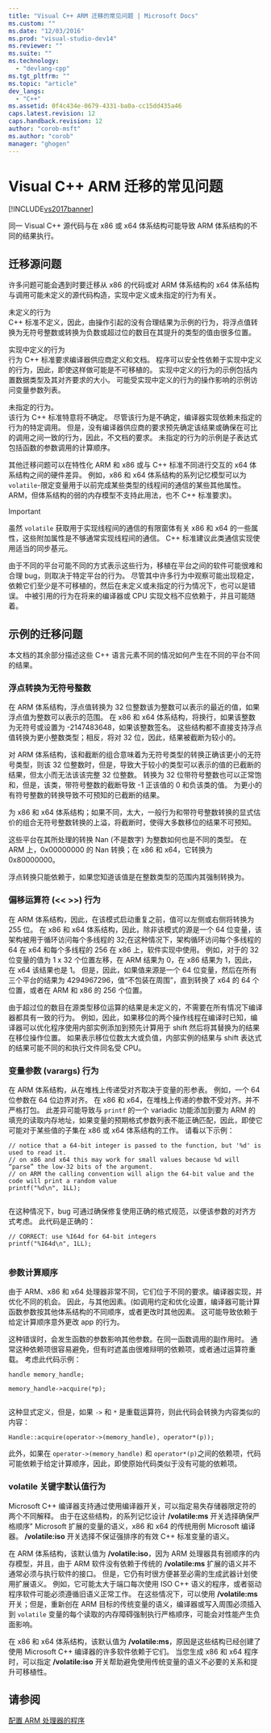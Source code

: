 ```yaml
---
title: "Visual C++ ARM 迁移的常见问题 | Microsoft Docs"
ms.custom: ""
ms.date: "12/03/2016"
ms.prod: "visual-studio-dev14"
ms.reviewer: ""
ms.suite: ""
ms.technology: 
  - "devlang-cpp"
ms.tgt_pltfrm: ""
ms.topic: "article"
dev_langs: 
  - "C++"
ms.assetid: 0f4c434e-0679-4331-ba0a-cc15dd435a46
caps.latest.revision: 12
caps.handback.revision: 12
author: "corob-msft"
ms.author: "corob"
manager: "ghogen"
---
```

# Visual C++ ARM 迁移的常见问题
[!INCLUDE[vs2017banner](../assembler/inline/includes/vs2017banner.md)]

同一 Visual C\+\+ 源代码与在 x86 或 x64 体系结构可能导致 ARM 体系结构的不同的结果执行。  
  
## 迁移源问题  
 许多问题可能会遇到时要迁移从 x86 的代码或对 ARM 体系结构的 x64 体系结构与调用可能未定义的源代码构造，实现中定义或未指定的行为有关。  
  
 未定义的行为  
 C\+\+ 标准不定义，因此，由操作引起的没有合理结果为示例的行为，将浮点值转换为无符号整数或转换为负数或超过位的数目在其提升的类型的值由很多位置。  
  
 实现中定义的行为  
 行为 C\+\+ 标准要求编译器供应商定义和文档。  程序可以安全性依赖于实现中定义的行为，因此，即使这样做可能是不可移植的。  实现中定义的行为的示例包括内置数据类型及其对齐要求的大小。  可能受实现中定义的行为的操作影响的示例访问变量参数列表。  
  
 未指定的行为。  
 该行为 C\+\+ 标准特意将不确定。  尽管该行为是不确定，编译器实现依赖未指定的行为的特定调用。  但是，没有编译器供应商的要求预先确定该结果或确保在可比的调用之间一致的行为，因此，不文档的要求。  未指定的行为的示例是子表达式包括函数的参数调用的计算顺序。  
  
 其他迁移问题可以在特性化 ARM 和 x86 或与 C\+\+ 标准不同进行交互的 x64 体系结构之间的硬件差异。  例如，x86 和 x64 体系结构的系列记忆模型可以为 `volatile`\-限定变量用于以前完成某些类型的线程间的通信的某些其他属性。  ARM，但体系结构的弱的内存模型不支持此用法，也不 C\+\+ 标准要求\)。  
  
> [!IMPORTANT]
>  虽然 `volatile` 获取用于实现线程间的通信的有限窗体有关 x86 和 x64 的一些属性，这些附加属性是不够通常实现线程间的通信。  C\+\+ 标准建议此类通信实现使用适当的同步基元。  
  
 由于不同的平台可能不同的方式表示这些行为，移植在平台之间的软件可能很难和合理 bug，则取决于特定平台的行为。  尽管其中许多行为中观察可能出现稳定，依赖它们至少是不可移植的，然后在未定义或未指定的行为情况下，也可以是错误。  中被引用的行为在将来的编译器或 CPU 实现文档不应依赖于，并且可能随着。  
  
## 示例的迁移问题  
 本文档的其余部分描述这些 C\+\+ 语言元素不同的情况如何产生在不同的平台不同的结果。  
  
### 浮点转换为无符号整数  
 在 ARM 体系结构，浮点值转换为 32 位整数该为整数可以表示的最近的值，如果浮点值为整数可以表示的范围。  在 x86 和 x64 体系结构，将换行，如果该整数为无符号或设置为 \-2147483648，如果该整数签名。  这些结构都不直接支持浮点值转换为更小整数类型；相反，将对 32 位，因此，结果被截断为较小的。  
  
 对 ARM 体系结构，该和截断的组合意味着为无符号类型的转换正确该更小的无符号类型，则该 32 位整数时，但是，导致大于较小的类型可以表示的值的已截断的结果，但太小而无法该该完整 32 位整数。  转换为 32 位带符号整数也可以正常饱和，但是，该类，带符号整数的截断导致 \-1 正该值的 0 和负该类的值。  为更小的有符号整数的转换导致不可预知的已截断的结果。  
  
 为 x86 和 x64 体系结构；如果不同，太大，一般行为和带符号整数转换的显式估价的组合无符号整数转换的上溢，将截断时，使得大多数移位的结果不可预知。  
  
 这些平台在其所处理的转换 Nan \(不是数字\) 为整数如何也是不同的类型。  在 ARM 上，0x00000000 的 Nan 转换；在 x86 和 x64，它转换为 0x80000000。  
  
 浮点转换只能依赖于，如果您知道该值是在整数类型的范围内其强制转换为。  
  
### 偏移运算符 \(\<\< \>\>\) 行为  
 在 ARM 体系结构，因此，在该模式启动重复之前，值可以左侧或右侧将转换为 255 位。  在 x86 和 x64 体系结构，因此，除非该模式的源是一个 64 位变量，该架构被用于循环访问每个多线程的 32;在这种情况下，架构循环访问每个多线程的 64 在 x64 和每个多线程的 256 在 x86 上，软件实现中使用。  例如，对于的 32 位变量的值为 1 x 32 个位置左移，在 ARM 结果为 0，在 x86 结果为 1，因此，在 x64 该结果也是 1。  但是，因此，如果值来源是一个 64 位变量，然后在所有三个平台的结果为 4294967296，值“不包装在周围”，直到转换了 x64 的 64 个位置，或者在 ARM 和 x86 的 256 个位置。  
  
 由于超过位的数目在源类型移位运算的结果是未定义的，不需要在所有情况下编译器都具有一致的行为。  例如，因此，如果移位的两个操作线程在编译时已知，编译器可以优化程序使用内部实例添加到预先计算用于 shift 然后将其替换为的结果在移位操作位置。  如果表示移位位数太大或负值，内部实例的结果与 shift 表达式的结果可能不同的和执行文件同名受 CPU。  
  
### 变量参数 \(varargs\) 行为  
 在 ARM 体系结构，从在堆栈上传递受对齐取决于变量的形参表。  例如，一个 64 位参数在 64 位边界对齐。  在 x86 和 x64，在堆栈上传递的参数不受对齐。并不严格打包。  此差异可能导致与 `printf` 的一个 variadic 功能添加到要为 ARM 的填充的读取内存地址，如果变量的预期格式参数列表不能正确匹配，因此，即使它可能对于某些值的子集在 x86 或 x64 体系结构的工作。  请看以下示例：  
  
```  
// notice that a 64-bit integer is passed to the function, but '%d' is used to read it.  
// on x86 and x64 this may work for small values because %d will “parse” the low-32 bits of the argument.  
// on ARM the calling convention will align the 64-bit value and the code will print a random value  
printf("%d\n", 1LL);  
  
```  
  
 在这种情况下，bug 可通过确保修复使用正确的格式规范，以便该参数的对齐方式考虑。  此代码是正确的：  
  
```  
// CORRECT: use %I64d for 64-bit integers  
printf("%I64d\n", 1LL);  
  
```  
  
### 参数计算顺序  
 由于 ARM、x86 和 x64 处理器非常不同，它们位于不同的要求。编译器实现，并优化不同的机会。  因此，与其他因素。\(如调用约定和优化设置，编译器可能计算函数参数按其他体系结构的不同顺序，或者更改时其他因素。  这可能导致依赖于给定计算顺序意外更改 app 的行为。  
  
 这种错误时，会发生函数的参数影响其他参数。在同一函数调用的副作用时。  通常这种依赖项很容易避免，但有时遮盖由很难辩明的依赖项，或者通过运算符重载。  考虑此代码示例：  
  
```  
handle memory_handle;  
  
memory_handle->acquire(*p);  
  
```  
  
 这种显式定义，但是，如果 `->` 和 `*` 是重载运算符，则此代码会转换为内容类似的内容：  
  
```  
Handle::acquire(operator->(memory_handle), operator*(p));  
```  
  
 此外，如果在 `operator->(memory_handle)` 和 `operator*(p)`之间的依赖项，代码可能依赖于给定计算顺序，因此，即使原始代码类似于没有可能的依赖项。  
  
### volatile 关键字默认值行为  
 Microsoft C\+\+ 编译器支持通过使用编译器开关，可以指定易失存储器限定符的两个不同解释。  由于在这些结构，的系列记忆设计 **\/volatile:ms** 开关选择确保严格顺序" Microsoft 扩展的变量的语义，x86 和 x64 的传统用例 Microsoft 编译器。  **\/volatile:iso** 开关选择不保证强排序的有效 C\+\+ 标准变量的语义。  
  
 在 ARM 体系结构，该默认值为 **\/volatile:iso**，因为 ARM 处理器具有弱顺序的内存模型，并且，由于 ARM 软件没有依赖于传统的 **\/volatile:ms** 扩展的语义并不通常必须与执行软件的接口。  但是，它仍有时很方便甚至必需的生成武器计划使用扩展语义。  例如，它可能太大于端口每次使用 ISO C\+\+ 语义的程序，或者驱动程序软件可能必须遵循旧语义正常工作。  在这些情况下，可以使用 **\/volatile:ms** 开关；但是，重新创在 ARM 目标的传统变量的语义，编译器或写入周围必须插入到 `volatile` 变量的每个读取的内存障碍强制执行严格顺序，可能会对性能产生负面影响。  
  
 在 x86 和 x64 体系结构，该默认值为 **\/volatile:ms**，原因是这些结构已经创建了使用 Microsoft C\+\+ 编译器的许多软件依赖于它们。  当您生成 x86 和 x64 程序时，可以指定 **\/volatile:iso** 开关帮助避免使用传统变量的语义不必要的关系和提升可移植性。  
  
## 请参阅  
 [配置 ARM 处理器的程序](../build/configuring-programs-for-arm-processors-visual-cpp.md)